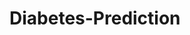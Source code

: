 # Diabetes-Prediction







































































































































